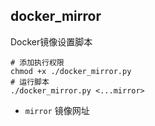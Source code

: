 ## docker_mirror

Docker镜像设置脚本

```shell script
# 添加执行权限
chmod +x ./docker_mirror.py
# 运行脚本
./docker_mirror.py <...mirror>
```

- `mirror` 镜像网址